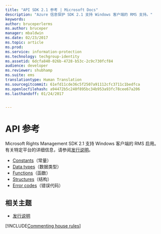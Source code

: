 ```yaml
---
title: "API SDK 2.1 参考 | Microsoft Docs"
description: "Azure 信息保护 SDK 2.1 支持 Windows 客户端的 RMS 支持。"
keywords: 
author: bruceperlerms
ms.author: bruceper
manager: mbaldwin
ms.date: 02/23/2017
ms.topic: article
ms.prod: 
ms.service: information-protection
ms.technology: techgroup-identity
ms.assetid: 6dcfa840-026b-4728-b53c-2c9c730fcf84
audience: developer
ms.reviewer: shubhamp
ms.suite: ems
translationtype: Human Translation
ms.sourcegitcommit: 61efd11cde36c5f2507a91112cfc3711c1bedfca
ms.openlocfilehash: a94472b5c240f895bc34b953a93fc78cee67a206
ms.lasthandoff: 01/24/2017


---
```


# <a name="api-reference"></a>API 参考

Microsoft Rights Management SDK 2.1 支持 Windows 客户端的 RMS 启用。 有关特定平台的详细信息，请参阅[发行说明](release-notes-rtm.md)。
- [Constants](https://msdn.microsoft.com/library/hh535291.aspx)（常量）
- [Data types](https://msdn.microsoft.com/library/hh535288.aspx)（数据类型）
- [Functions](https://msdn.microsoft.com/library/hh535289.aspx)（函数）
- [Structures](https://msdn.microsoft.com/library/hh535294.aspx)（结构）
- [Error codes](https://msdn.microsoft.com/library/hh535248.aspx)（错误代码）



## <a name="related-topics"></a>相关主题

* [发行说明](release-notes-rtm.md)

[!INCLUDE[Commenting house rules](../includes/houserules.md)]
